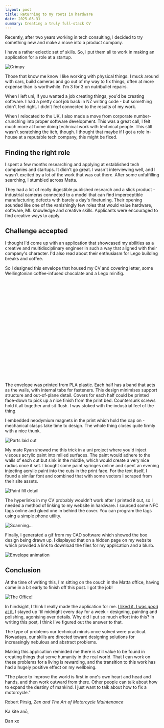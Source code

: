 ```yaml
---
layout: post
title: Returning to my roots in hardware
date: 2025-03-31
summary: Creating a truly full-stack CV
---
```


Recently, after two years working in tech consulting, I decided to try something new and make a move into a product company.

I have a rather eclectic set of skills. So, I put them all to work in making an application for a role at a startup.

<img src="/images/matta-application/crimpy.jpeg" alt="Crimpy" class="responsive-img">

Those that know me know I like working with physical things. I muck around with cars, build cameras and go out of my way to fix things, often at more expense than is worthwhile. I'm 3 for 3 on nutribullet repairs.

When I left uni, if you wanted a job creating things, you'd be creating software. I had a pretty cool job back in NZ writing code - but something didn't feel right. I didn't feel connected to the results of my work.

When I relocated to the UK, I also made a move from corporate number-crunching into proper software development. This was a great call, I felt much more at home doing technical work with technical people. This still wasn't scratching the itch, though. I thought that maybe if I got a role in-house at a reputable tech company, this might be fixed.

## Finding the right role

I spent a few months researching and applying at established tech companies and startups. It didn't go great. I wasn't interviewing well, and I wasn't excited by a lot of the work that was out there. After some unfulfilling searching, I stumbled across Matta.

They had a lot of really digestible published research and a slick product - industrial cameras connected to a model that can find imperceptible manufacturing defects with barely a day's finetuning. Their opening sounded like one of the vanishingly few roles that would value hardware, software, ML knowledge and creative skills. Applicants were encouraged to find creative ways to apply.

## Challenge accepted

I thought I'd come up with an application that showcased my abilities as a creative and multidisciplinary engineer in such a way that aligned with their company's character. I'd also read about their enthusiasm for Lego building breaks and coffee.

So I designed this envelope that housed my CV and covering letter, some Wellingtonian coffee-infused chocolate and a Lego minifig.

<div style="display: flex; justify-content: center; margin-bottom: 2rem;">
    <model-viewer 
    src="/assets/files/env.glb" 
    alt="A 3D model" 
    camera-controls 
    exposure = "0.8"
    style="width: 75%; height: 300px;border-radius: 15px; overflow: hidden;">
    </model-viewer>
</div>

The envelope was printed from PLA plastic. Each half has a band that acts as the walls, with internal tabs for fasteners. This design minimises support structure and out-of-plane detail. Covers for each half could be printed face-down to pick up a nice finish from the print bed. Countersunk screws hold it all together and sit flush. I was stoked with the industrial feel of the thing. 

I embedded neodymium magnets in the print which hold the cap on - mechanical clasps take time to design. The whole thing closes quite firmly with a nice thunk.

<img src="/images/matta-application/parts.jpeg" alt="Parts laid out" class="responsive-img">

My mate Ryan showed me this trick in a uni project where you'd inject viscous acrylic paint into milled surfaces. The paint would adhere to the walls of each cut but sink in the middle, which would create a very nice radius once it set. I bought some paint syringes online and spent an evening injecting acrylic paint into the cuts in the print face. For the text itself, I found a similar font and combined that with some vectors I scraped from their site assets.

<img src="/images/matta-application/paint.png" alt="Paint fill detail" class="responsive-img">

The hyperlinks in my CV probably wouldn't work after I printed it out, so I needed a method of linking to my website in hardware. I sourced some NFC tags online and glued one in behind the cover. You can program the tags using a simple phone utility.

<img src="/images/matta-application/nfc.gif" alt="Scanning..." class="responsive-img">

Finally, I generated a gif from my CAD software which showed the box design being drawn up. I displayed that on a hidden page on my website which provided a link to download the files for my application and a blurb.

<img src="/images/envelope.gif" alt="Envelope animation" class="responsive-img">


## Conclusion
At the time of writing this, I'm sitting on the couch in the Matta office, having come in a bit early to finish off this post. I got the job!

<img src="/images/matta-application/office.jpeg" alt="The Office!" class="responsive-img">

In hindsight, I think I really made the application for me. [I liked it. I was *good* at it.](https://www.youtube.com/watch?v=FQlAfI91cZ8) I stayed up 'til midnight every day for a week - designing, painting and polishing, agonising over details. Why did I put so much effort into this? In writing this post, I think I've figured out the answer to that.

The type of problems our technical minds once solved were practical. Nowadays, our skills are directed toward designing solutions for increasingly nebulous and abstract problems.

Making this application reminded me there is still value to be found in creating things that serve humanity in the real world. That I can work on these problems for a living is rewarding, and the transition to this work has had a hugely positive effect on my wellbeing.

> 
"The place to improve the world is first in one's own heart and head and hands, and then work outward from there. Other people can talk about how to expand the destiny of mankind. I just want to talk about how to fix a motorcycle."

Robert Pirsig, *Zen and The Art of Motorcycle Maintenance*

Ka kite anō,

Dan xx


<!-- To detail about the build
- Design 
    - build plate constraints meant I couldn't make an actual envelope design
    - getting the plate finish on exposed faces by using a band rather than tub
    - cloning the font using a font tool
    - acrylic paint via syringes to get the attractive radius
    - 8x neodymium magnets to get the lid to adhere nicely
    - clearancing
- Legoman
    - fighting off kids in lego leicester square
- chocolate
    - NZ man
- Covering letter
    - shabooskie
- NFC tag
    - hidden application URL
    
 -->
